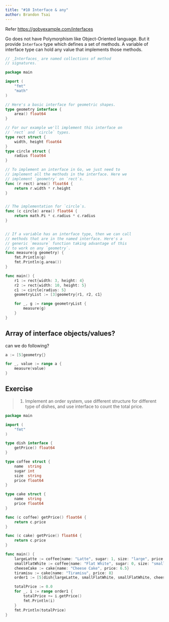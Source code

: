 ```yaml
---
title: "#10 Interface & any"
author: Brandon Tsai
---
```


Refer https://gobyexample.com/interfaces


Go does not have Polymorphism like Object-Oriented language.
But it provide `Interface` type which defines a set of methods.
A variable of interface type can hold any value that implements those methods.


```go
// _Interfaces_ are named collections of method
// signatures.

package main

import (
	"fmt"
	"math"
)

// Here's a basic interface for geometric shapes.
type geometry interface {
	area() float64
}

// For our example we'll implement this interface on
// `rect` and `circle` types.
type rect struct {
	width, height float64
}
type circle struct {
	radius float64
}

// To implement an interface in Go, we just need to
// implement all the methods in the interface. Here we
// implement `geometry` on `rect`s.
func (r rect) area() float64 {
	return r.width * r.height
}


// The implementation for `circle`s.
func (c circle) area() float64 {
	return math.Pi * c.radius * c.radius
}


// If a variable has an interface type, then we can call
// methods that are in the named interface. Here's a
// generic `measure` function taking advantage of this
// to work on any `geometry`.
func measure(g geometry) {
	fmt.Println(g)
	fmt.Println(g.area())
}

func main() {
	r1 := rect{width: 3, height: 4}
	r2 := rect{width: 10, height: 5}
	c1 := circle{radius: 5}
	geometryList := [3]geometry{r1, r2, c1}

	for _, g := range geometryList {
		measure(g)
	}
}
```


Array of interface objects/values?
-------

can we do following?
```go
a := [5]geometry{}

for _, value := range a {
    measure(value)
}
```


Exercise
--------

> 1. Implement an order system, use different structure for different type of dishes, and use interface to count the total price.


```go
package main

import (
	"fmt"
)

type dish interface {
	getPrice() float64
}

type coffee struct {
	name  string
	sugar int
	size  string
	price float64
}

type cake struct {
	name  string
	price float64
}

func (c coffee) getPrice() float64 {
	return c.price
}

func (c cake) getPrice() float64 {
	return c.price
}

func main() {
	largeLatte := coffee{name: "Latte", sugar: 1, size: "large", price: 4.5}
	smallFlatWhite := coffee{name: "Flat White", sugar: 0, size: "small", price: 3.5}
	cheeseCake := cake{name: "Cheese Cake", price: 6.5}
	tiramisu := cake{name: "Tiramisu", price: 8}
	order1 := [5]dish{largeLatte, smallFlatWhite, smallFlatWhite, cheeseCake, tiramisu}

	totalPrice := 0.0
	for _, i := range order1 {
		totalPrice += i.getPrice()
		fmt.Println(i)
	}
	fmt.Println(totalPrice)
}
```